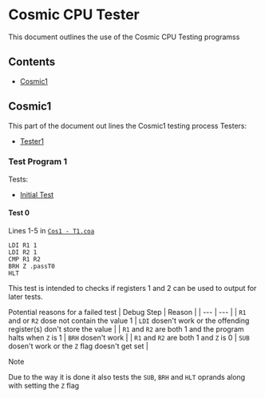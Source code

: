 # Cosmic CPU Tester

This document outlines the use of the Cosmic CPU Testing programss

## Contents
- [Cosmic1](#cosmic1)

## Cosmic1
This part of the document out lines the Cosmic1 testing process
Testers:
- [Tester1](#test-program-1)

### Test Program 1
Tests:
- [Initial Test](#test-0)

#### Test 0
Lines 1-5 in [`Cos1 - T1.coa`](Cos1-T1.coa)
```
LDI R1 1
LDI R2 1
CMP R1 R2
BRH Z .passT0
HLT
```
This test is intended to checks if registers 1 and 2 can be used to output for later tests.

Potential reasons for a failed test
| Debug Step                                                     | Reason                                                                |
| ---                                                            | ---                                                                   |
| `R1` and or `R2` dose not contain the value 1                  | `LDI` dosen't work or the offending register(s) don't store the value |
| `R1` and `R2` are both 1 and the program halts when `Z` is 1   | `BRH` dosen't work                                                    |
| `R1` and `R2` are both 1 and `Z` is 0                          | `SUB` dosen't work or the `Z` flag doesn't get set                    |

> [!NOTE]
> Due to the way it is done it also tests the `SUB`, `BRH` and `HLT` oprands along with setting the `Z` flag
